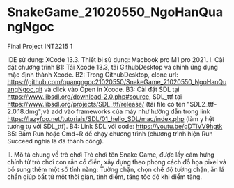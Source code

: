 # SnakeGame_21020550_NgoHanQuangNgoc
Final Project INT2215 1

IDE sử dụng: XCode 13.3.
Thiết bị sử dụng: Macbook pro M1 pro 2021.
I. Cài đặt chương trình 
B1: Tải Xcode 13.3, tải GithubDesktop và chỉnh ứng dụng mặc định thành Xcode. 
B2: Trong GithubDesktop, clone url: https://github.com/quangngoc21020550/SnakeGame_21020550_NgoHanQuangNgoc.git và click vào Open in Xcode. 
B3: Cài đặt SDL tại https://www.libsdl.org/download-2.0.php#source, SDL_ttf tại https://www.libsdl.org/projects/SDL_ttf/release/ (tải file có tên "SDL2_ttf-2.0.18.dmg";và add vào frameworks của máy như hướng dẫn trong link https://lazyfoo.net/tutorials/SDL/01_hello_SDL/mac/index.php (làm y hệt tương tự với SDL_ttf).
B4: Link SDL với code: https://youtu.be/gDTlVV9hgtk
B5: Bấm Run hoặc Cmd+R để chạy chương trình (chương trình hiện Run Succeed nghĩa là đã thành công).

II. Mô tả chung về trò chơi
Trò chơi tên Snake Game, được lấy cảm hứng chính từ trò chơi con rắn cổ điển, xây dựng theo phong cách đồ họa pixel và bổ sung thêm một số tính năng: Tường chặn, chọn chế độ tường chặn, ăn lá chắn giúp bất tử một thời gian, tính điểm, tăng tốc độ khi điểm tăng.

